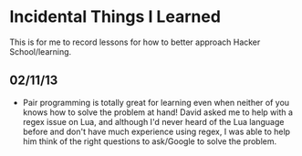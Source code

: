 Incidental Things I Learned
====================

This is for me to record lessons for how to better approach Hacker School/learning.

02/11/13
---------------------

+ Pair programming is totally great for learning even when neither of you knows how to solve the problem at hand! David asked me to help with a regex issue on Lua, and although I'd never heard of the Lua language before and don't have much experience using regex, I was able to help him think of the right questions to ask/Google to solve the problem.